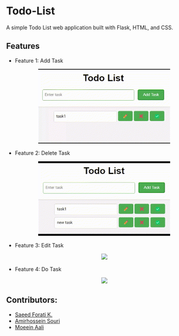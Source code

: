 # Todo-List
A simple Todo List web application built with Flask, HTML, and CSS.


## Features

- Feature 1: Add Task
   
    <p align="center">  
    <img height="200px" width="auto" src ="Preview/TodoAdd.gif">
    </p>   

- Feature 2: Delete Task
   
    <p align="center">  
    <img height="200px" width="auto" src ="Preview/TodoDelete.gif">
    </p> 
  
- Feature 3: Edit Task
  
    <p align="center">  
    <img height="200px" width="auto" src ="Preview/Edit_Task.gif">
    </p>
  
- Feature 4: Do Task
  
    <p align="center">  
    <img height="200px" width="auto" src ="Preview/Do_Task.gif">
    </p>


## Contributors:
- [Saeed Forati K.](https://github.com/foratik)
- [Amirhossein Souri](https://github.com/Amir14Souri)
- [Moeein Aali](https://github.com/MoeeinAali)
